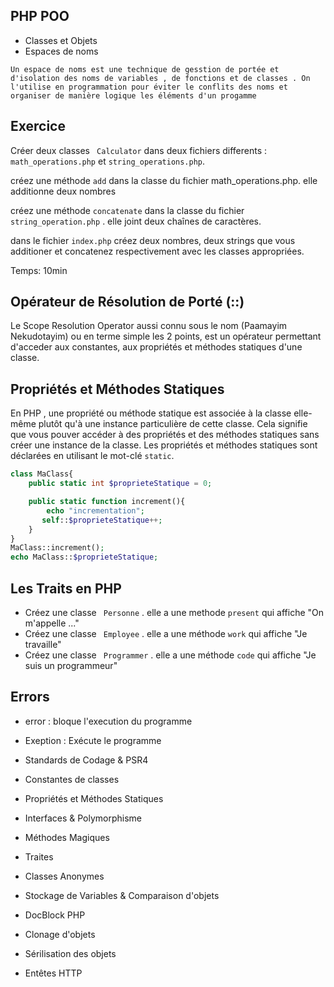 ## PHP POO

- Classes et Objets
- Espaces de noms
```
Un espace de noms est une technique de gesstion de portée et d'isolation des noms de variables , de fonctions et de classes . On l'utilise en programmation pour éviter le conflits des noms et organiser de manière logique les éléments d'un progamme

```
## Exercice 
Créer deux classes ` Calculator` dans deux fichiers differents : ` math_operations.php` et `string_operations.php`.

créez une méthode `add` dans la classe du fichier math_operations.php. elle additionne deux nombres

créez une méthode `concatenate`  dans la classe du fichier `string_operation.php` . elle joint deux chaînes de caractères.

dans le fichier `index.php` créez deux nombres, deux strings que vous additioner et concatenez respectivement avec les classes appropriées.


Temps: 10min

## Opérateur de Résolution de Porté (::)

Le Scope Resolution Operator aussi connu sous le nom (Paamayim Nekudotayim) ou en terme simple les 2 points, est un opérateur permettant d'acceder  aux constantes, aux propriétés et méthodes statiques d'une classe.

## Propriétés et Méthodes Statiques

En PHP , une propriété ou méthode statique est associée à la classe
elle-même plutôt qu'à une instance particulière de cette classe.
Cela signifie que vous pouver accéder à des propriétés et des méthodes statiques 
sans créer une instance de la classe. Les propriétés et méthodes statiques sont déclarées en utilisant le mot-clé `static`. 

```php
class MaClass{
    public static int $proprieteStatique = 0;

    public static function increment(){
        echo "incrementation";
       self::$proprieteStatique++;
    }
}
MaClass::increment();
echo MaClass::$proprieteStatique;
```
## Les Traits en PHP

- Créez une classe ` Personne` . elle a une methode `present` qui affiche "On m'appelle ..."
- Créez une classe ` Employee` . elle a une méthode `work` qui affiche "Je travaille" 
- Créez une classe ` Programmer` . elle a une méthode `code` qui affiche "Je suis un programmeur" 

## Errors

- error  : bloque l'execution du programme
- Exeption : Exécute le programme

- Standards de Codage & PSR4
- Constantes de classes
- Propriétés et Méthodes Statiques
- Interfaces & Polymorphisme
- Méthodes Magiques
- Traites
- Classes Anonymes
- Stockage de Variables & Comparaison d'objets
- DocBlock PHP
- Clonage d'objets
- Sérilisation des objets
- Entêtes HTTP